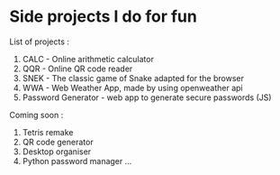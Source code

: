 # Side projects I do for fun

List of projects :

1. CALC - Online arithmetic calculator
2. QQR - Online QR code reader
3. SNEK - The classic game of Snake adapted for the browser
4. WWA - Web Weather App, made by using openweather api
5. Password Generator - web app to generate secure passwords (JS)

Coming soon : 

1. Tetris remake
2. QR code generator
3. Desktop organiser
4. Python password manager
...
